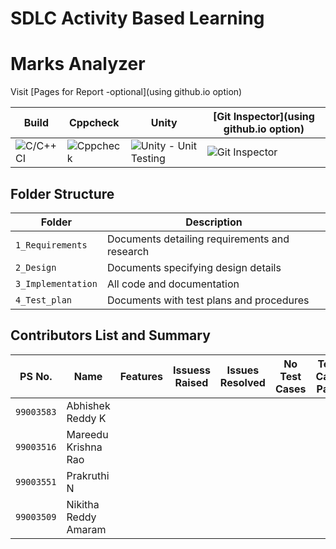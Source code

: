 # SDLC Activity Based Learning
# Marks Analyzer
Visit [Pages for Report -optional](using github.io option)

Build | Cppcheck | Unity | [Git Inspector](using github.io option)
------|----------|-------|--------------
![C/C++ CI](Badgelink) | ![Cppcheck](Badgelink) | ![Unity - Unit Testing](Badgelink) | ![Git Inspector](Badgelink)


## Folder Structure
Folder             | Description
-------------------| -----------------------------------------
`1_Requirements`   | Documents detailing requirements and research
`2_Design`         | Documents specifying design details
`3_Implementation` | All code and documentation
`4_Test_plan`      | Documents with test plans and procedures

## Contributors List and Summary

PS No. |  Name   |    Features    | Issuess Raised |Issues Resolved|No Test Cases|Test Case Pass
-------|---------|----------------|----------------|---------------|-------------|--------------
`99003583` | Abhishek Reddy K  |    |     |    |  |   
`99003516` | Mareedu Krishna Rao  |    |      |    |   |    
`99003551` | Prakruthi N  |    |     |   |   |
`99003509` | Nikitha Reddy Amaram  |     |      |    |   | 



